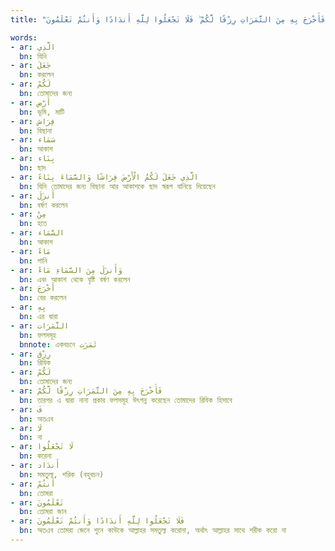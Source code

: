 ```yaml
---
title: "الَّذِي جَعَلَ لَكُمُ الْأَرْضَ فِرَاشًا وَالسَّمَاءَ بِنَاءً وَأَنزَلَ مِنَ السَّمَاءِ مَاءً فَأَخْرَجَ بِهِ مِنَ الثَّمَرَاتِ رِزْقًا لَّكُمْ ۖ فَلَا تَجْعَلُوا لِلَّهِ أَندَادًا وَأَنتُمْ تَعْلَمُونَ"

words:
- ar: الَّذِي
  bn: যিনি
- ar: جَعَلَ
  bn: করলেন
- ar: لَكُمْ
  bn: তোমাদের জন্য
- ar: أَرْض
  bn: ভূমি, মাটি
- ar: فِرَاش
  bn: বিছানা
- ar: سَمَاء
  bn: আকাশ
- ar: بِنَاء
  bn: ছাদ
- ar: الَّذِي جَعَلَ لَكُمُ الْأَرْضَ فِرَاشًا وَالسَّمَاءَ بِنَاءً
  bn: যিনি তোমাদের জন্য বিছানা আর আকাশকে ছাদ স্বরূপ বানিয়ে দিয়েছেন
- ar: أَنزَلَ
  bn: বর্ষণ করলেন
- ar: مِنْ
  bn: হতে
- ar: السَّمَاء
  bn: আকাশ
- ar: مَاءً
  bn: পানি
- ar: وَأَنزَلَ مِنَ السَّمَاءِ مَاءً
  bn: এবং আকাশ থেকে বৃষ্টি বর্ষণ করলেন
- ar: أَخْرَجَ
  bn: বের করলেন
- ar: بِهِ
  bn: এর দ্বারা
- ar: الثَّمَرَات
  bn: ফলসমূহ
  bnnote: একবচনে ثَمَرَت
- ar: رِزْق
  bn: রিযিক
- ar: لَكُمْ
  bn: তোমাদের জন্য
- ar: فَأَخْرَجَ بِهِ مِنَ الثَّمَرَاتِ رِزْقًا لَّكُمْ
  bn: তারপর এ দ্বারা নানা প্রকার ফলসমূহ উৎপন্ন করেছেন তোমাদের রিযিক হিসাবে
- ar: فَ
  bn: অতএব
- ar: لَا
  bn: না
- ar: لَا تَجْعَلُوا
  bn: করেনা
- ar: أَندَاد
  bn: সমতুল্য, শরিক (বহুবচন)
- ar: أَنتُمْ
  bn: তোমরা
- ar: تَعْلَمُونَ
  bn: তোমরা জান
- ar: فَلَا تَجْعَلُوا لِلَّهِ أَندَادًا وَأَنتُمْ تَعْلَمُونَ
  bn: অতএব তোমরা জেনে শুনে কাউকে আল্লাহর সমতুল্য করোনা, অর্থাৎ আল্লাহর সাথে শরীক করো না
---
```

